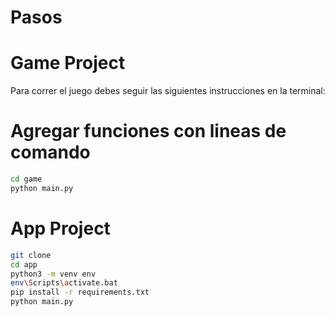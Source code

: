 # Pasos

# Game Project

Para correr el juego debes seguir las siguientes instrucciones en la terminal:
# Agregar funciones con lineas de comando
```sh
cd game
python main.py
```


# App Project

```sh
git clone
cd app
python3 -m venv env
env\Scripts\activate.bat
pip install -r requirements.txt
python main.py
```